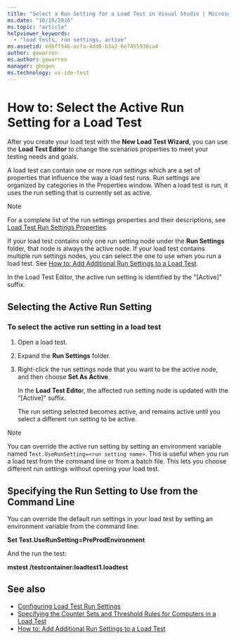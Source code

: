 ```yaml
---
title: "Select a Run Setting for a Load Test in Visual Studio | Microsoft Docs"
ms.date: "10/19/2016"
ms.topic: "article"
helpviewer_keywords:
  - "load tests, run settings, active"
ms.assetid: ed6ff546-acfa-4dd8-b3a2-6e7455930ca4
author: gewarren
ms.author: gewarren
manager: ghogen
ms.technology: vs-ide-test
---
```

# How to: Select the Active Run Setting for a Load Test

After you create your load test with the **New Load Test Wizard**, you can use the **Load Test Editor** to change the scenarios properties to meet your testing needs and goals.

A load test can contain one or more *run settings* which are a set of properties that influence the way a load test runs. Run settings are organized by categories in the Properties window. When a load test is run, it uses the run setting that is currently set as active.

> [!NOTE]
> For a complete list of the run settings properties and their descriptions, see [Load Test Run Settings Properties](../test/load-test-run-settings-properties.md).

If your load test contains only one run setting node under the **Run Settings** folder, that node is always the active node. If your load test contains multiple run settings nodes, you can select the one to use when you run a load test. See [How to: Add Additional Run Settings to a Load Test](../test/how-to-add-additional-run-settings-to-a-load-test.md).

In the Load Test Editor, the active run setting is identified by the "[Active]" suffix.

## Selecting the Active Run Setting

### To select the active run setting in a load test

1.  Open a load test.

2.  Expand the **Run Settings** folder.

3.  Right-click the run settings node that you want to be the active node, and then choose **Set As Active**.

     In the **Load Test Edito**r, the affected run setting node is updated with the "[Active]" suffix.

     The run setting selected becomes active, and remains active until you select a different run setting to be active.

> [!NOTE]
>  You can override the active run setting by setting an environment variable named `Test.UseRunSetting=<run setting name>`. This is useful when you run a load test from the command line or from a batch file. This lets you choose different run settings without opening your load test.

## Specifying the Run Setting to Use from the Command Line
 You can override the default run settings in your load test by setting an environment variable from the command line:

 **Set Test.UseRunSetting=PreProdEnvironment**

 And the run the test:

 **mstest /testcontainer:loadtest1.loadtest**

## See also

- [Configuring Load Test Run Settings](../test/configure-load-test-run-settings.md)
- [Specifying the Counter Sets and Threshold Rules for Computers in a Load Test](../test/specify-counter-sets-and-threshold-rules-for-load-testing.md)
- [How to: Add Additional Run Settings to a Load Test](../test/how-to-add-additional-run-settings-to-a-load-test.md)
